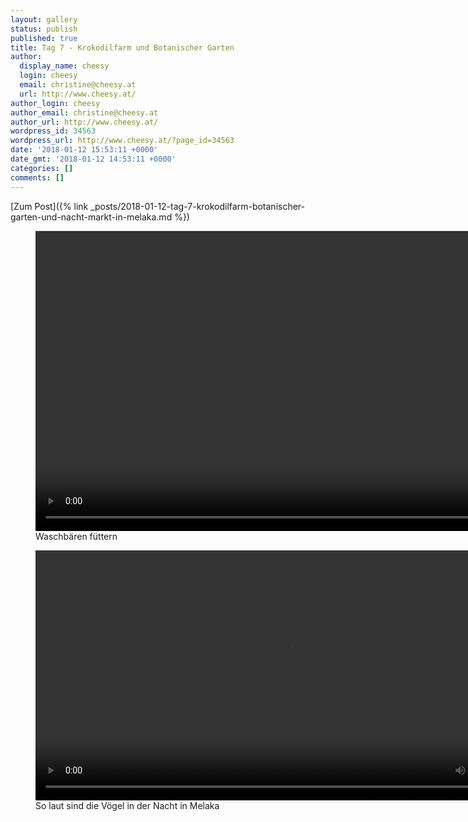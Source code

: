 ```yaml
---
layout: gallery
status: publish
published: true
title: Tag 7 - Krokodilfarm und Botanischer Garten
author:
  display_name: cheesy
  login: cheesy
  email: christine@cheesy.at
  url: http://www.cheesy.at/
author_login: cheesy
author_email: christine@cheesy.at
author_url: http://www.cheesy.at/
wordpress_id: 34563
wordpress_url: http://www.cheesy.at/?page_id=34563
date: '2018-01-12 15:53:11 +0000'
date_gmt: '2018-01-12 14:53:11 +0000'
categories: []
comments: []
---
```


[Zum Post]({% link _posts/2018-01-12-tag-7-krokodilfarm-botanischer-garten-und-nacht-markt-in-melaka.md %})

<figure><video controls width="848" height="480" src="{% link /download/Videos/Waschbaerfuetterung.mp4 %}"></video><figcaption>Waschbären füttern</figcaption></figure>

<figure><video controls width="800" src="{% link /download/Videos/Melaka-Birds.mp4 %}"></video><figcaption>So laut sind die Vögel in der Nacht in Melaka</figcaption></figure>
